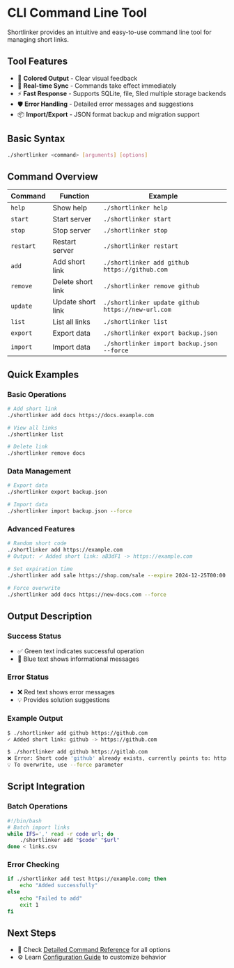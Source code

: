 # CLI Command Line Tool

Shortlinker provides an intuitive and easy-to-use command line tool for managing short links.

## Tool Features

- 🎨 **Colored Output** - Clear visual feedback
- 🔄 **Real-time Sync** - Commands take effect immediately  
- ⚡ **Fast Response** - Supports SQLite, file, Sled multiple storage backends
- 🛡️ **Error Handling** - Detailed error messages and suggestions
- 📦 **Import/Export** - JSON format backup and migration support

## Basic Syntax

```bash
./shortlinker <command> [arguments] [options]
```

## Command Overview

| Command | Function | Example |
|---------|----------|---------|
| `help` | Show help | `./shortlinker help` |
| `start` | Start server | `./shortlinker start` |
| `stop` | Stop server | `./shortlinker stop` |
| `restart` | Restart server | `./shortlinker restart` |
| `add` | Add short link | `./shortlinker add github https://github.com` |
| `remove` | Delete short link | `./shortlinker remove github` |
| `update` | Update short link | `./shortlinker update github https://new-url.com` |
| `list` | List all links | `./shortlinker list` |
| `export` | Export data | `./shortlinker export backup.json` |
| `import` | Import data | `./shortlinker import backup.json --force` |

## Quick Examples

### Basic Operations
```bash
# Add short link
./shortlinker add docs https://docs.example.com

# View all links
./shortlinker list

# Delete link
./shortlinker remove docs
```

### Data Management
```bash
# Export data
./shortlinker export backup.json

# Import data
./shortlinker import backup.json --force
```

### Advanced Features
```bash
# Random short code
./shortlinker add https://example.com
# Output: ✓ Added short link: aB3dF1 -> https://example.com

# Set expiration time
./shortlinker add sale https://shop.com/sale --expire 2024-12-25T00:00:00Z

# Force overwrite
./shortlinker add docs https://new-docs.com --force
```

## Output Description

### Success Status
- ✅ Green text indicates successful operation
- 🔵 Blue text shows informational messages

### Error Status  
- ❌ Red text shows error messages
- 💡 Provides solution suggestions

### Example Output
```bash
$ ./shortlinker add github https://github.com
✓ Added short link: github -> https://github.com

$ ./shortlinker add github https://gitlab.com
❌ Error: Short code 'github' already exists, currently points to: https://github.com
💡 To overwrite, use --force parameter
```

## Script Integration

### Batch Operations
```bash
#!/bin/bash
# Batch import links
while IFS=',' read -r code url; do
    ./shortlinker add "$code" "$url"
done < links.csv
```

### Error Checking
```bash
if ./shortlinker add test https://example.com; then
    echo "Added successfully"
else
    echo "Failed to add"
    exit 1
fi
```

## Next Steps

- 📖 Check [Detailed Command Reference](/en/cli/commands) for all options
- ⚙️ Learn [Configuration Guide](/en/config/) to customize behavior
